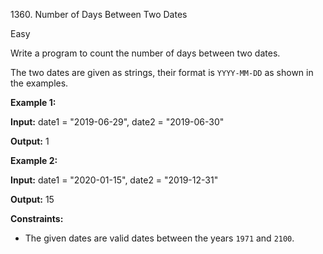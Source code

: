 1360\. Number of Days Between Two Dates

Easy

Write a program to count the number of days between two dates.

The two dates are given as strings, their format is `YYYY-MM-DD` as shown in the examples.

**Example 1:**

**Input:** date1 = "2019-06-29", date2 = "2019-06-30"

**Output:** 1

**Example 2:**

**Input:** date1 = "2020-01-15", date2 = "2019-12-31"

**Output:** 15

**Constraints:**

*   The given dates are valid dates between the years `1971` and `2100`.